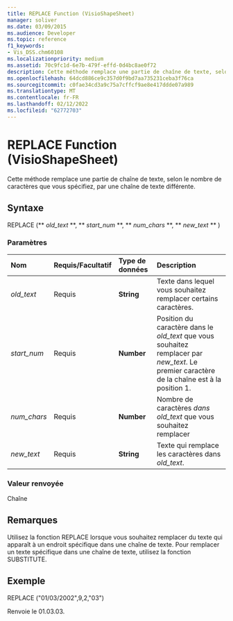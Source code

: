 ```yaml
---
title: REPLACE Function (VisioShapeSheet)
manager: soliver
ms.date: 03/09/2015
ms.audience: Developer
ms.topic: reference
f1_keywords:
- Vis_DSS.chm60108
ms.localizationpriority: medium
ms.assetid: 70c9fc1d-6e7b-479f-effd-0d4bc8ae0f72
description: Cette méthode remplace une partie de chaîne de texte, selon le nombre de caractères que vous spécifiez, par une chaîne de texte différente.
ms.openlocfilehash: 64dcd886ce9c357d0f9bd7aa735231ceba3f76ca
ms.sourcegitcommit: c0fae34cd3a9c75a7cffcf9ae8e417ddde07a989
ms.translationtype: MT
ms.contentlocale: fr-FR
ms.lasthandoff: 02/12/2022
ms.locfileid: "62772703"
---
```

# <a name="replace-function-visioshapesheet"></a>REPLACE Function (VisioShapeSheet)

Cette méthode remplace une partie de chaîne de texte, selon le nombre de caractères que vous spécifiez, par une chaîne de texte différente.
  
## <a name="syntax"></a>Syntaxe

REPLACE (** *old_text* **, ** *start_num* **, ** *num_chars* **, ** *new_text* ** ) 
  
### <a name="parameters"></a>Paramètres

|**Nom**|**Requis/Facultatif**|**Type de données**|**Description**|
|:-----|:-----|:-----|:-----|
| _old_text_ <br/> |Requis  <br/> |**String** <br/> |Texte dans lequel vous souhaitez remplacer certains caractères. |
| _start_num_ <br/> |Requis  <br/> |**Number** <br/> |Position du caractère dans le  _old_text_ que vous souhaitez remplacer par  _new_text_. Le premier caractère de la chaîne est à la position 1. |
| _num_chars_ <br/> |Requis  <br/> |**Number** <br/> |Nombre de caractères  _dans old_text_ que vous souhaitez remplacer  <br/> |
| _new_text_ <br/> |Requis  <br/> |**String** <br/> |Texte qui remplace les caractères dans  _old_text_. |
   
### <a name="return-value"></a>Valeur renvoyée

Chaîne
  
## <a name="remarks"></a>Remarques

Utilisez la fonction REPLACE lorsque vous souhaitez remplacer du texte qui apparaît à un endroit spécifique dans une chaîne de texte. Pour remplacer un texte spécifique dans une chaîne de texte, utilisez la fonction SUBSTITUTE.
  
## <a name="example"></a>Exemple

REPLACE ("01/03/2002",9,2,"03") 
  
Renvoie le 01.03.03. 
  

